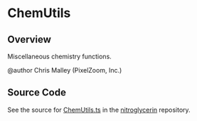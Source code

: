 # ChemUtils

## Overview

Miscellaneous chemistry functions.

@author Chris Malley (PixelZoom, Inc.)



## Source Code

See the source for [ChemUtils.ts](https://github.com/phetsims/nitroglycerin/blob/main/js/ChemUtils.ts) in the [nitroglycerin](https://github.com/phetsims/nitroglycerin) repository.
